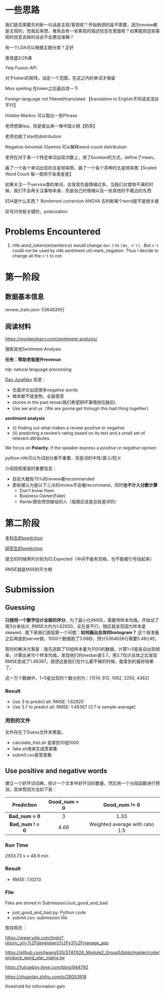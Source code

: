 # 一些思路

我们是否需要先判断一句话是主观/客观呢？开始我想的是不需要，因为review都是主观的，但我后来想，难免会有一些客观的描述信息在里面呢？如果能把这些客观的信息去掉的话会不会更加准确？

有一个LDA可以根据主题分类？正好



康贤盛2/26课

Yelp Fusion API

对于token的矩阵，设定一个范围，在这之内的单词才保留

Miss spelling 在token之后最后改一下

Foreign language not filtered/translated 【translation to English不同语言混杂不行】

Hidden Markov 可以取出一些Phrase

老师想查tea，但是查出来一堆中国火锅【奶茶】

老师也做了star的distribution

Negative-binomial /Gamma 可以解释word-count distribution

老师在对于某一个特定单词出现次数上，用了boolean的方式，define了mean。

画了一个各个单词出现的五星频率图，画了一个各个茶种的五星频率图【Scaled Word Count 每一类除于各类星星】

如果关注一下service类的单词，会发现负面情绪过多。当我们对食物不满的时候，我们不会再关注事物本身，而是自己的情绪以及一些其他的不着边的东西

EDA是什么东西？ Bonferroni correction ANOVA 去判断某个word是不是很关键

叹号问号挺关键的，polarization

# Problems Encountered



1. nltk.word_tokenize(sentence) would change `don't` to `[do, n't]` . But `n't` could not be used by nltk.sentiment.util.mark_negation. Thus I decide to change all the `n't` to not.




# 第一阶段



## 数据基本信息

review_train.json: 5364626行

## 阅读材料

https://monkeylearn.com/sentiment-analysis/

搜索其他Sentiment Analysis

**任务：帮助老板提升revenue**

nlp: natural language processing

[Dan Jurafsky](https://www.youtube.com/watch?v=QIdB6M5WdkI&index=16&t=0s&list=WL) 说道：

* 负面评论出现很多negative words
* 根本都不提食物，全是感受
* stories in the past tense(我们希望把坏事情抛在脑后)
* Use we and us（We are gonna get through this bad thing together）



**sentiment analysis**

* (i) finding out what makes a review positive or negative 
* (ii) predicting a review’s rating based on its text and a small set of relevant attributes. 

We focus on **Polarity**: if the speaker express a *positive* or *negative* opinion

python nltk可以为词划分重不重要，但是词的中性/褒义/贬义

介绍视频里面的重要信息：

* 目前大概有75%的review被recommanded
* 那些被认为是以下三点的review不会被recommand，同时**也不计入分数计算**
  * Don't know them
  * Business Owner(Fake)
  * Ranter那些愤世嫉俗的人（我猜应该是总给差评的）





# 第二阶段

[本科生的predcition](https://www.kaggle.com/c/uw-madison-sp17-stat333/leaderboard)

[研究生的predcition](https://www.kaggle.com/c/uw-madison-sp18-stat628/leaderboard)

提交的时候两列分别为ID,Expected（中间不能有空格，也不能被引号括起来）

RMSE就是MSE的平方根



# Submission

## Guessing

**只想用一个数字估计全部的评分**，为了最小化RMSE，需要用样本均值。开始试了用3分来估计, RMSE大约为1.62920，实在是不行。随后我发现因为样本是skewed，接下来我们面临第一个问题：**如何画出总体的histogram？** 这个我准备之后再放到server做，1000个数据跑了3.68秒，预计5364626行需要5.48小时。

暂时的解决方案是：我先选取了10组样本量为1000的数据，计算1~5星各自出现频率，计算出来10个样本均值，发现他们的median是3.7。用3.7估计总体之后发现RMSE变成了1.46367。我想这是我们在什么都不做的时候，能拿到的最好结果了。

这一万个数据中，1~5星出现的个数分别为：[1514, 812, 1062, 2250, 4362]

### Result

* Use 3 to predict all: RMSE: 1.62920
* Use 3.7 to predict all: RMSE: 1.46367 [3.7 is sample average]

### 用到的文件

文件存在了Guess文件夹里面。

* calculate_hist.sh 是拿到10组1000
* fake.sh用来生成答案集
* submit.csv是答案集

## Use positive and negative words

建立一个好坏词词典，统计一个文本中好坏词的数量，然后用一个分段函数进行预测。具体预测方法如下表：

|    Prediction     | Good_num = 0 |          Good_num != 0          |
| :---------------: | :----------: | :-----------------------------: |
|  **Bad_num = 0**  |      3       |              1.33               |
| **Bad_num ! = 0** |     4.66     | Weighted average with ratio 1:5 |

### Run Time

2933.73 s $\approx$ 48.9 min

### Result

- RMSE: 1.10213

### File

Files are stored in Submission/Just_good_and_bad

* just_good_and_bad.py: Python code
* submit.csv: submission file





暂存网页：

https://www.yelp.com/login?return_url=%2Fdevelopers%2Fv3%2Fmanage_app

https://github.com/lwang535/STAT628_Module2_Group5/blob/master/code/produce_word_star_matrix.py

https://futrueboy.iteye.com/blog/944792

https://zhuanlan.zhihu.com/p/28053918

threshold for information gain

